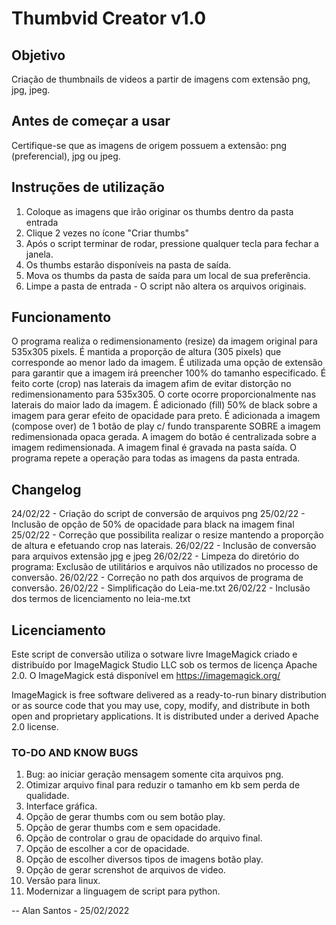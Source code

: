 # Thumbvid Creator v1.0

## Objetivo 

Criação de thumbnails de videos a partir de imagens com extensão png, jpg, jpeg.


## Antes de começar a usar 

Certifique-se que as imagens de origem possuem a extensão: png (preferencial), jpg ou jpeg.  


## Instruções de utilização 

1. Coloque as imagens que irão originar os thumbs dentro da pasta entrada
2. Clique 2 vezes no ícone "Criar thumbs"
3. Após o script terminar de rodar, pressione qualquer tecla para fechar a janela.
4. Os thumbs estarão disponíveis na pasta de saída. 
5. Mova os thumbs da pasta de saída para um local de sua preferência. 
6. Limpe a pasta de entrada - O script não altera os arquivos originais.  


## Funcionamento

O programa realiza o redimensionamento (resize) da imagem original para 535x305 pixels. 
É mantida a proporção de altura (305 pixels) que corresponde ao menor lado da imagem. 
É utilizada uma opção de extensão para garantir que a imagem irá preencher 100% do tamanho especificado.
É feito corte (crop) nas laterais da imagem afim de evitar distorção no redimensionamento para 535x305. 
O corte ocorre proporcionalmente nas laterais do maior lado da imagem. 
É adicionado (fill) 50% de black sobre a imagem para gerar efeito de opacidade para preto. 
É adicionada a imagem (compose over) de 1 botão de play c/ fundo transparente SOBRE a imagem redimensionada opaca gerada. 
A imagem do botão é centralizada sobre a imagem redimensionada. 
A imagem final é gravada na pasta saída.
O programa repete a operação para todas as imagens da pasta entrada.
 

## Changelog
 
24/02/22 - Criação do script de conversão de arquivos png
25/02/22 - Inclusão de opção de 50% de opacidade para black na imagem final
25/02/22 - Correção que possibilita realizar o resize mantendo a proporção de altura e efetuando crop nas laterais. 
26/02/22 - Inclusão de conversão para arquivos extensão jpg e jpeg
26/02/22 - Limpeza do diretório do programa: Exclusão de utilitários e arquivos não utilizados no processo de conversão. 
26/02/22 - Correção no path dos arquivos de programa de conversão. 
26/02/22 - Simplificação do Leia-me.txt
26/02/22 - Inclusão dos termos de licenciamento no leia-me.txt

## Licenciamento

Este script de conversão utiliza o sotware livre ImageMagick criado e distribuído por
ImageMagick  Studio LLC sob os termos de licença Apache 2.0. 
O ImageMagick está disponível em https://imagemagick.org/

ImageMagick is free software delivered as a ready-to-run binary distribution or as source code
that you may use, copy, modify, and distribute in both open and proprietary applications. 
It is distributed under a derived Apache 2.0 license.


### TO-DO AND KNOW BUGS

1. Bug: ao iniciar geração mensagem somente cita arquivos png.
2. Otimizar arquivo final para reduzir o tamanho em kb sem perda de qualidade.
3. Interface gráfica.
4. Opção de gerar thumbs com ou sem botão play.
5. Opção de gerar thumbs com e sem opacidade. 
6. Opção de controlar o grau de opacidade do arquivo final. 
7. Opção de escolher a cor de opacidade. 
8. Opção de escolher diversos tipos de imagens botão play.
9. Opção de gerar screnshot de arquivos de video.  
10. Versão para linux.
11. Modernizar a linguagem de script para python.

--
Alan Santos - 25/02/2022